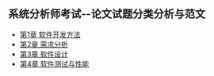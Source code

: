 ## 系统分析师考试--论文试题分类分析与范文
- [第1章 软件开发方法](chapter1.md)
- [第2章 需求分析](chapter2.md)
- [第3章 软件设计](chapter3.md)
- [第4章 软件测试与性能](chapter4.md)